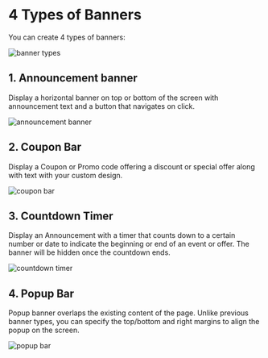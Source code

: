 # 4 Types of Banners

You can create 4 types of banners:

![banner types](https://raw.githubusercontent.com/profy-shopify/profy-shopify.github.io/main/assets/page2/banner_types.png)

## 1. Announcement banner

Display a horizontal banner on top or bottom of the screen with announcement text and a button that navigates on click.

![announcement banner](https://raw.githubusercontent.com/profy-shopify/profy-shopify.github.io/main/assets/page2/banner.png)


## 2. Coupon Bar

Display a Coupon or Promo code offering a discount or special offer along with text with your custom design.

![coupon bar](https://raw.githubusercontent.com/profy-shopify/profy-shopify.github.io/main/assets/page2/coupon_bar.png)


## 3. Countdown Timer

Display an Announcement with a timer that counts down to a certain number or date to indicate the beginning or end of an event or offer. The banner will be hidden once the countdown ends.

![countdown timer](https://raw.githubusercontent.com/profy-shopify/profy-shopify.github.io/main/assets/page2/countdown_timer.png)

## 4. Popup Bar

Popup banner overlaps the existing content of the page. Unlike previous banner types, you can specify the top/bottom and right margins to align the popup on the screen.

![popup bar](https://raw.githubusercontent.com/profy-shopify/profy-shopify.github.io/main/assets/page2/popup_bar.png)